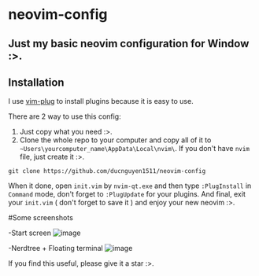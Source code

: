 # neovim-config
Just my basic neovim configuration for Window :>.
---
## Installation

I use [vim-plug](https://github.com/junegunn/vim-plug) to install plugins because it is easy to use.

There are 2 way to use this config:
1. Just copy what you need :>.
2. Clone the whole repo to your computer and copy all of it to `~Users\yourcomputer_name\AppData\Local\nvim\`. If you don't have `nvim` file, just create it :>.

```
git clone https://github.com/ducnguyen1511/neovim-config
```

When it done, open `init.vim` by `nvim-qt.exe` and then type `:PlugInstall` in `Command` mode, don't forget to `:PlugUpdate` for your plugins. And final, exit your `init.vim` ( don't forget to save it ) and enjoy your new neovim :>. 

#Some screenshots 

-Start screen
![image](https://user-images.githubusercontent.com/47920109/135983840-ff618a64-fc43-475d-878e-511bee49b36e.png)

-Nerdtree + Floating terminal
![image](https://user-images.githubusercontent.com/47920109/135984322-2448003c-43bc-4174-8371-94c6c2708be6.png)


If you find this useful, please give it a star :>.
